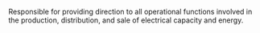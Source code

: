 Responsible for providing direction to all operational functions involved in the production, distribution, 
and sale of electrical capacity and energy.
